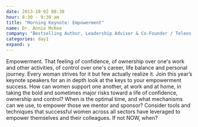 ```yaml
---
date: 2013-10-02 08:30
hour: 8:30 - 9:30 am
title: "Morning Keynote: Empowerment"
name: Dr. Annie McKee
company: "Bestselling Author, Leadership Advisor & Co-Founder / Teleos Leadership Institue"
categories: day1
expand: y
---
```

Empowerment. That feeling of confidence, of ownership over one's work and other activities, of control over one's career, life balance and personal journey. Every woman strives for it but few actually realize it. Join this year’s keynote speakers for an in depth look at the keys to your empowerment success.
How can women support one another, at work and at home, in taking the bold and sometimes major risks toward a life of confidence, ownership and control? When is the optimal time, and what mechanisms can we use, to empower those we mentor and sponsor? Consider tools and techniques that successful women across all sectors have leveraged to empower themselves and their colleagues. If not NOW, when?